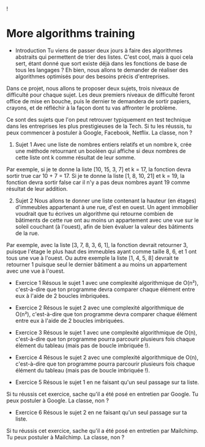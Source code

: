 !
# More algorithms training
* Introduction
Tu viens de passer deux jours à faire des algorithmes abstraits qui permettent de trier des listes. C'est cool, mais à quoi cela sert, étant donné que sort existe déjà dans les fonctions de base de tous les langages ? Eh bien, nous allons te demander de réaliser des algorithmes optimisés pour des besoins précis d'entreprises.  
  
Dans ce projet, nous allons te proposer deux sujets, trois niveaux de difficulté pour chaque sujet. Les deux premiers niveaux de difficulté feront office de mise en bouche, puis le dernier te demandera de sortir papiers, crayons, et de réfléchir à la façon dont tu vas affronter le problème.  
  
Ce sont des sujets que l'on peut retrouver typiquement en test technique dans les entreprises les plus prestigieuses de la Tech. Si tu les réussis, tu peux commencer à postuler à Google, Facebook, Netflix. La classe, non ?  

1. Sujet 1
Avec une liste de nombres entiers relatifs et un nombre k, crée une méthode retournant un booléen qui affiche si deux nombres de cette liste ont k comme résultat de leur somme.

Par exemple, si je te donne la liste [10, 15, 3, 7] et k = 17, la fonction devra sortir true car 10 + 7 = 17. Si je te donne la liste [1, 8, 10, 21] et k = 19, la fonction devra sortir false car il n'y a pas deux nombres ayant 19 comme résultat de leur addition.

2. Sujet 2
Nous allons te donner une liste contenant la hauteur (en étages) d'immeubles appartenant à une rue, d'est en ouest. Un agent immobilier voudrait que tu écrives un algorithme qui retourne combien de bâtiments de cette rue ont au moins un appartement avec une vue sur le soleil couchant (à l'ouest), afin de bien évaluer la valeur des bâtiments de la rue.  
  
Par exemple, avec la liste [3, 7, 8, 3, 6, 1], la fonction devrait retourner 3, puisque l'étage le plus haut des immeubles ayant comme taille 8, 6, et 1 ont tous une vue à l'ouest. Ou autre exemple la liste [1, 4, 5, 8] devrait te retourner 1 puisque seul le dernier bâtiment a au moins un appartement avec une vue à l'ouest.

* Exercice 1
Résous le sujet 1 avec une complexité algorithmique de O(n²), c'est-à-dire que ton programme devra comparer chaque élément entre eux à l'aide de 2 boucles imbriquées.

* Exercice 2
Résous le sujet 2 avec une complexité algorithmique de O(n²), c'est-à-dire que ton programme devra comparer chaque élément entre eux à l'aide de 2 boucles imbriquées.

* Exercice 3
Résous le sujet 1 avec une complexité algorithmique de O(n), c'est-à-dire que ton programme pourra parcourir plusieurs fois chaque élément du tableau (mais pas de boucle imbriquée !).

* Exercice 4
Résous le sujet 2 avec une complexité algorithmique de O(n), c'est-à-dire que ton programme pourra parcourir plusieurs fois chaque élément du tableau (mais pas de boucle imbriquée !).

* Exercice 5
Résous le sujet 1 en ne faisant qu'un seul passage sur ta liste.

Si tu réussis cet exercice, sache qu'il a été posé en entretien par Google. Tu peux postuler à Google. La classe, non ?

* Exercice 6
Résous le sujet 2 en ne faisant qu'un seul passage sur ta liste.  
  
Si tu réussis cet exercice, sache qu'il a été posé en entretien par Mailchimp. Tu peux postuler à Mailchimp. La classe, non ?

